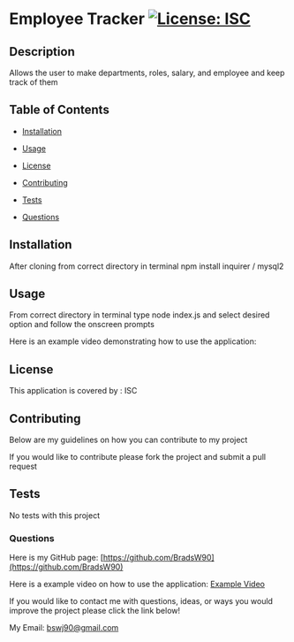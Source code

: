# Employee Tracker [![License: ISC](https://img.shields.io/badge/License-ISC-blue.svg)](https://opensource.org/licenses/ISC)

## Description

Allows the user to make departments, roles, salary, and employee and keep track of them

## Table of Contents

- [Installation](#Installation)

- [Usage](#Usage)

- [License](#License)

- [Contributing](#Contributing)

- [Tests](#Tests)

- [Questions](#Questions)

## Installation

After cloning from correct directory in terminal npm install inquirer / mysql2

## Usage

From correct directory in terminal type node index.js and select desired option and follow the onscreen prompts

Here is an example video demonstrating how to use the application:

## License

This application is covered by : ISC

## Contributing

Below are my guidelines on how you can contribute to my project

If you would like to contribute please fork the project and submit a pull request

## Tests

No tests with this project

### Questions

Here is my GitHub page: [https://github.com/BradsW90](https://github.com/BradsW90)

Here is a example video on how to use the application: [Example Video](https://drive.google.com/file/d/1bMIJcDimo6D9r6y1KBBUUF36f3m0Nt1m/view)

If you would like to contact me with questions, ideas, or ways you would improve the project please click the link below!

My Email: [bswj90@gmail.com](mailto:bswj90@gmail.com)
